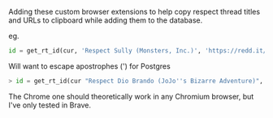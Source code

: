 Adding these custom browser extensions to help copy respect thread titles and URLs to clipboard while adding them to the database.

eg. 
```Python
id = get_rt_id(cur, 'Respect Sully (Monsters, Inc.)', 'https://redd.it/d2kwip')
```

Will want to escape apostrophes (') for Postgres
```Python
> id = get_rt_id(cur "Respect Dio Brando (JoJo''s Bizarre Adventure)", 'https://redd.it/4rjh9z')
```

The Chrome one should theoretically work in any Chromium browser, but I've only tested in Brave.
